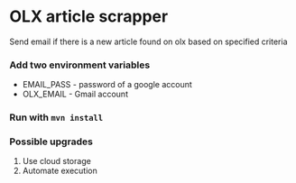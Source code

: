 # OLX article scrapper


Send email if there is a new article found on olx based on specified criteria 

### Add two environment variables
- EMAIL_PASS - password of a google account
- OLX_EMAIL - Gmail account

### Run with `mvn install`

### Possible upgrades

1. Use cloud storage
2. Automate execution



